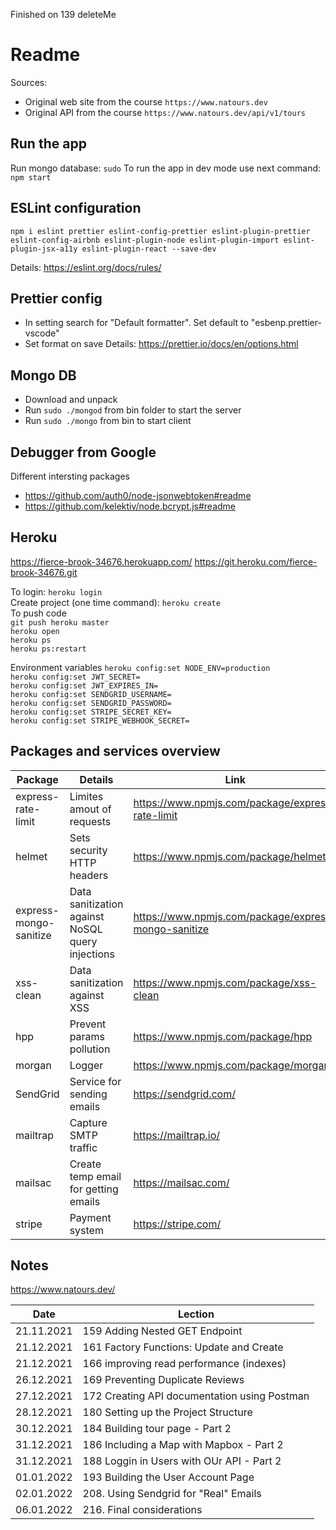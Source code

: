 Finished on 139 deleteMe

# Readme

Sources:

- Original web site from the course `https://www.natours.dev`
- Original API from the course `https://www.natours.dev/api/v1/tours`

## Run the app

Run mongo database: `sudo`
To run the app in dev mode use next command: `npm start`

## ESLint configuration

`npm i eslint prettier eslint-config-prettier eslint-plugin-prettier eslint-config-airbnb eslint-plugin-node eslint-plugin-import eslint-plugin-jsx-a11y eslint-plugin-react --save-dev`

Details: https://eslint.org/docs/rules/

## Prettier config

- In setting search for "Default formatter". Set default to "esbenp.prettier-vscode"
- Set format on save
  Details: https://prettier.io/docs/en/options.html

## Mongo DB

- Download and unpack
- Run `sudo ./mongod` from bin folder to start the server
- Run `sudo ./mongo` from bin to start client

## Debugger from Google

Different intersting packages

- https://github.com/auth0/node-jsonwebtoken#readme
- https://github.com/kelektiv/node.bcrypt.js#readme

## Heroku

https://fierce-brook-34676.herokuapp.com/
https://git.heroku.com/fierce-brook-34676.git

To login: `heroku login`  
Create project (one time command): `heroku create`  
To push code  
`git push heroku master`  
`heroku open`  
`heroku ps`  
`heroku ps:restart`

Environment variables
`heroku config:set NODE_ENV=production`  
`heroku config:set JWT_SECRET=`  
`heroku config:set JWT_EXPIRES_IN=`  
`heroku config:set SENDGRID_USERNAME=`  
`heroku config:set SENDGRID_PASSWORD=`  
`heroku config:set STRIPE_SECRET_KEY=`  
`heroku config:set STRIPE_WEBHOOK_SECRET=`

## Packages and services overview

| Package                | Details                                          | Link                                                 |
| ---------------------- | ------------------------------------------------ | ---------------------------------------------------- |
| express-rate-limit     | Limites amout of requests                        | https://www.npmjs.com/package/express-rate-limit     |
| helmet                 | Sets security HTTP headers                       | https://www.npmjs.com/package/helmet                 |
| express-mongo-sanitize | Data sanitization against NoSQL query injections | https://www.npmjs.com/package/express-mongo-sanitize |
| xss-clean              | Data sanitization against XSS                    | https://www.npmjs.com/package/xss-clean              |
| hpp                    | Prevent params pollution                         | https://www.npmjs.com/package/hpp                    |
| morgan                 | Logger                                           | https://www.npmjs.com/package/morgan                 |
| SendGrid               | Service for sending emails                       | https://sendgrid.com/                                |
| mailtrap               | Capture SMTP traffic                             | https://mailtrap.io/                                 |
| mailsac                | Create temp email for getting emails             | https://mailsac.com/                                 |
| stripe                 | Payment system                                   | https://stripe.com/                                  |

## Notes

https://www.natours.dev/

| Date       | Lection                                      |
| ---------- | -------------------------------------------- |
| 21.11.2021 | 159 Adding Nested GET Endpoint               |
| 21.12.2021 | 161 Factory Functions: Update and Create     |
| 21.12.2021 | 166 improving read performance (indexes)     |
| 26.12.2021 | 169 Preventing Duplicate Reviews             |
| 27.12.2021 | 172 Creating API documentation using Postman |
| 28.12.2021 | 180 Setting up the Project Structure         |
| 30.12.2021 | 184 Building tour page - Part 2              |
| 31.12.2021 | 186 Including a Map with Mapbox - Part 2     |
| 31.12.2021 | 188 Loggin in Users with OUr API - Part 2    |
| 01.01.2022 | 193 Building the User Account Page           |
| 02.01.2022 | 208. Using Sendgrid for "Real" Emails        |
| 06.01.2022 | 216. Final considerations                    |
